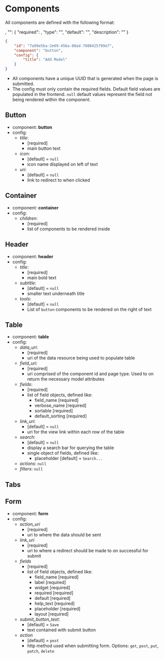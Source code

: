 # Components

All components are defined with the following format:

,
"": {
    "required": ,
    "type": "",
    "default": "",
    "description": ""
}

```json
{
    "id": "7a99e5ba-2e69-456a-80ad-7808425799e7",
    "component": "button",
    "config": {
        "title": "Add Model"
    }
}
```

 * All components have a unique UUID that is generated when the page is submitted.
 * The config must only contain the required fields. Default field values are populated in the frontend. `null` default values represent the field not being rendered within the component.

## Button

 * component: **button**
 * config:
    * *title*:
        * [required]
        * main button text
    * *icon*: 
        * [default] = `null`
        * icon name displayed on left of text
    * *uri*: 
        * [default] = `null`
        * link to redirect to when clicked

## Container

 * component: **container**
 * config:
    * *children*:  
        * [required] 
        * list of components to be rendered inside

## Header

 * component: **header**
 * config:
    * *title*: 
        * [required]
        * main bold text
    * *subtitle*: 
        * [default] = `null`
        * smaller text underneath title
    * *tools*:
        * [default] = `null`
        * List of `button` components to be rendered on the right of text

## Table 

 * component: **table**
 * config:
    * *data_uri*:
        * [required]
        * uri of the data resource being used to populate table
    * *field_uri*:
        * [required]
        * uri comprised of the component id and page type. Used to on return the necessary model attributes
    * *fields*:
        * [required]
        * list of field objects, defined like:
            * field_name [required]
            * verbose_name [required]
            * sortable [required]
            * default_sorting [required]
    * *link_uri*:
        * [default] = `null`
        * uri for the view link within each row of the table
    * *search*:
        * [default] = `null`
        * display a search bar for querying the table
        * single object of fields, defined like:
            * placeholder [default] = `Search...`
    * *actions*: `null`
    * *filters*: `null`

## Tabs

## Form

 * component: **form**
 * config:
    * *action_uri*
        * [required]
        * uri to where the data should be sent
    * *link_uri*
        * [required]
        * uri to where a redirect should be made to on successful for submit
    * *fields*
        * [required]
        * list of field objects, defined like:
            * field_name [required]
            * label [required]
            * widget [required]
            * required [required]
            * default [required]
            * help_text [required]
            * placeholder [required]
            * layout [required]
    * *submit_button_text*:
        * [default] = `Save`
        * text contained with submit button
    * *action*
        * [default] = `post`
        * http method used when submitting form. Options: `get`, `post`, `put`, `patch`, `delete`
